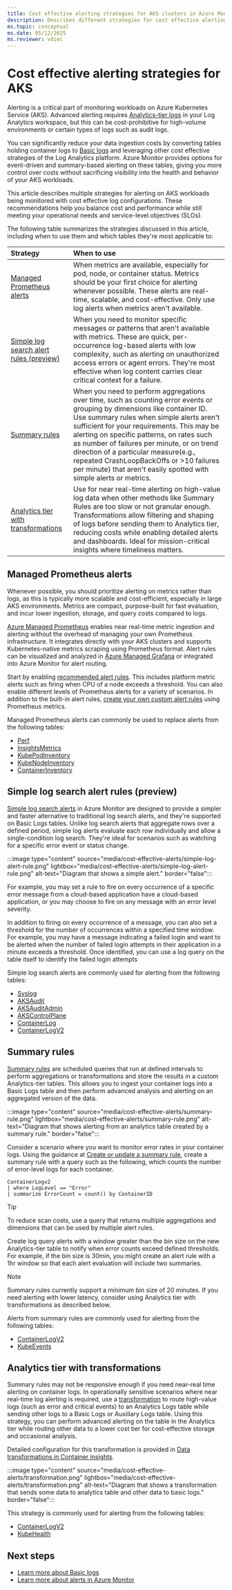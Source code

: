 ```yaml
---
title: Cost effective alerting strategies for AKS clusters in Azure Monitor 
description: Describes different strategies for cost effective alerting from AKS clusters in Azure Monitor.
ms.topic: conceptual
ms.date: 05/12/2025
ms.reviewer: vdiec
---
```


# Cost effective alerting strategies for AKS

Alerting is a critical part of monitoring workloads on Azure Kubernetes Service (AKS). Advanced alerting requires [Analytics-tier logs](../logs/data-platform-logs.md#table-plans) in your Log Analytics workspace, but this can be cost-prohibitive for high-volume environments or certain types of logs such as audit logs. 

You can significantly reduce your data ingestion costs by converting tables holding container logs to [Basic logs](../logs/data-platform-logs.md#table-plans) and leveraging other cost effective strategies of the Log Analytics platform. Azure Monitor provides options for event-driven and summary-based alerting on these tables, giving you more control over costs without sacrificing visibility into the health and behavior of your AKS workloads.

This article describes multiple strategies for alerting on AKS workloads being monitored with cost effective log configurations. These recommendations help you balance cost and performance while still meeting your operational needs and service-level objectives (SLOs). 

The following table summarizes the strategies discussed in this article, including when to use them and which tables they're most applicable to:

| Strategy | When to use | 
|:---|:---|
| [Managed Prometheus alerts](#managed-prometheus-alerts) | When metrics are available, especially for pod, node, or container status. Metrics should be your first choice for alerting whenever possible. These alerts are real-time, scalable, and cost-effective. Only use log alerts when metrics aren't available.  |
| [Simple log search alert rules (preview)](#simple-log-search-alert-rules-preview) | When you need to monitor specific messages or patterns that aren't available with metrics. These are quick, per-occurrence log-based alerts with low complexity, such as alerting on unauthorized access errors or agent errors. They're most effective when log content carries clear critical context for a failure. | 
| [Summary rules](#summary-rules) | When you need to perform aggregations over time, such as counting error events or grouping by dimensions like container ID. Use summary rules when simple alerts aren't sufficient for your requirements. This may be alerting on specific patterns, on rates such as number of failures per minute, or on trend direction of a particular measure(e.g., repeated CrashLoopBackOffs or >10 failures per minute) that aren't easily spotted with simple alerts or metrics. | 
| [Analytics tier with transformations](#analytics-tier-with-transformations) | Use for near real-time alerting on high-value log data when other methods like Summary Rules are too slow or not granular enough. Transformations allow filtering and shaping of logs before sending them to Analytics tier, reducing costs while enabling detailed alerts and dashboards. Ideal for mission-critical insights where timeliness matters.  |


## Managed Prometheus alerts

Whenever possible, you should prioritize alerting on metrics rather than logs, as this is typically more scalable and cost-efficient, especially in large AKS environments. Metrics are compact, purpose-built for fast evaluation, and incur lower ingestion, storage, and query costs compared to logs.

[Azure Managed Prometheus](./prometheus-metrics-scrape-default.md) enables near real-time metric ingestion and alerting without the overhead of managing your own Prometheus infrastructure. It integrates directly with your AKS clusters and supports Kubernetes-native metrics scraping using Prometheus format. Alert rules can be visualized and analyzed in [Azure Managed Grafana](/azure/managed-grafana/overview) or integrated into Azure Monitor for alert routing.

Start by enabling [recommended alert rules](./kubernetes-metric-alerts.md#enable-recommended-alert-rules). This includes platform metric alerts such as firing when CPU of a node exceeds a threshold. You can also enable different levels of Prometheus alerts for a variety of scenarios. In addition to the built-in alert rules, [create your own custom alert rules](../alerts/prometheus-alerts.md) using Prometheus metrics.

Managed Prometheus alerts can commonly be used to replace alerts from the following tables:

- [Perf](/azure/azure-monitor/reference/tables/perf)
- [InsightsMetrics](/azure/azure-monitor/reference/tables/insightsmetrics)
- [KubePodInventory](/azure/azure-monitor/reference/tables/KubePodInventory)
- [KubeNodeInventory](/azure/azure-monitor/reference/tables/KubeNodeInventory)
- [ContainerInventory](/azure/azure-monitor/reference/tables/ContainerInventory)

## Simple log search alert rules (preview)

[Simple log search alerts](../alerts/alerts-types.md#simple-log-search-alerts---preview) in Azure Monitor are designed to provide a simpler and faster alternative to traditional log search alerts, and they're supported on Basic Logs tables. Unlike log search alerts that aggregate rows over a defined period, simple log alerts evaluate each row individually and allow a single-condition log search. They're ideal for scenarios such as watching for a specific error event or status change. 

:::image type="content" source="media/cost-effective-alerts/simple-log-alert-rule.png" lightbox="media/cost-effective-alerts/simple-log-alert-rule.png" alt-text="Diagram that shows a simple alert." border="false":::

For example, you may set a rule to fire on every occurrence of a specific error message from a cloud-based  application have a cloud-based application, or you may choose to fire on any message with an error level severity. 

In addition to firing on every occurrence of a message, you can also set a threshold for the number of occurrences within a specified time window. For example, you may have a message indicating a failed login and want to be alerted when the number of failed login attempts in their application in a minute exceeds a threshold. Once identified, you can use a log query on the table itself to identify the failed login attempts

Simple log search alerts are commonly used for alerting from the following tables:

- [Syslog](/azure/azure-monitor/reference/tables/syslog)
- [AKSAudit](/azure/azure-monitor/reference/tables/aksaudit)
- [AKSAuditAdmin](/azure/azure-monitor/reference/tables/aksauditadmin)
- [AKSControlPlane](/azure/azure-monitor/reference/tables/akscontrolplane)
- [ContainerLog](/azure/azure-monitor/reference/tables/containerlog)
- [ContainerLogV2](/azure/azure-monitor/reference/tables/containerlogv2)

## Summary rules
[Summary rules](../logs/summary-rules.md) are scheduled queries that run at defined intervals to perform aggregations or transformations and store the results in a custom Analytics-tier tables. This allows you to ingest your container logs into a Basic Logs table and then perform advanced analysis and alerting on an aggregated version of the data. 

:::image type="content" source="media/cost-effective-alerts/summary-rule.png" lightbox="media/cost-effective-alerts/summary-rule.png" alt-text="Diagram that shows alerting from an analytics table created by a summary rule." border="false":::

Consider a scenario where you want to monitor error rates in your container logs. Using the guidance at [Create or update a summary rule](../logs/summary-rules.md#create-or-update-a-summary-rule), create a summary rule with a query such as the following, which counts the number of error-level logs for each container.

```kusto
ContainerLogv2
| where LogLevel == "Error" 
| summarize ErrorCount = count() by ContainerID
```

> [!TIP]
> To reduce scan costs, use a query that returns multiple aggregations and dimensions that can be used by multiple alert rules. 

Create log query alerts with a window greater than the bin size on the new Analytics-tier table to notify when error counts exceed defined thresholds. For example, if the bin size is 30min, you might create an alert rule with a 1hr window so that each alert evaluation will include two summaries.

> [!NOTE]
> Summary rules currently support a minimum bin size of 20 minutes. If you need alerting with lower latency, consider using Analytics tier with transformations as described below. 

Alerts from summary rules are commonly used for alerting from the following tables:

- [ContainerLogV2](/azure/azure-monitor/reference/tables/containerlogv2)
- [KubeEvents](/azure/azure-monitor/reference/tables/kubeevents)

## Analytics tier with transformations

Summary rules may not be responsive enough if you need near-real time alerting on container logs. In operationally sensitive scenarios where near real-time log alerting is required, use a [transformation](../data-collection/data-collection-transformations-create.md) to route high-value logs (such as error and critical events) to an Analytics Logs table while sending other logs to a Basic Logs or Auxiliary Logs table. Using this strategy, you can perform advanced alerting on the table in the Analytics tier while routing other data to a lower cost tier for cost-effective storage and occasional analysis.

Detailed configuration for this transformation is provided in [Data transformations in Container insights](./container-insights-transformations.md#send-data-to-different-tables).

:::image type="content" source="media/cost-effective-alerts/transformation.png" lightbox="media/cost-effective-alerts/transformation.png" alt-text="Diagram that shows a transformation that sends some data to analytics table and other data to basic logs." border="false":::

This strategy is commonly used for alerting from the following tables:

- [ContainerLogV2](/azure/azure-monitor/reference/tables/containerlogv2)
- [KubeHealth](/azure/azure-monitor/reference/tables/kubehealth)

## Next steps

- [Learn more about Basic logs](../logs/data-platform-logs.md#table-plans)
- [Learn more about alerts in Azure Monitor](../alerts/alerts-overview.md)
